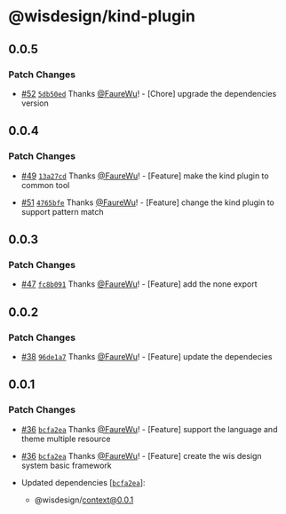 # @wisdesign/kind-plugin

## 0.0.5

### Patch Changes

- [#52](https://github.com/wisdesignsystem/wis-cli/pull/52) [`5db50ed`](https://github.com/wisdesignsystem/wis-cli/commit/5db50ed44e214ac09d719bb819f73922f06eaad2) Thanks [@FaureWu](https://github.com/FaureWu)! - [Chore] upgrade the dependencies version

## 0.0.4

### Patch Changes

- [#49](https://github.com/wisdesignsystem/wis-cli/pull/49) [`13a27cd`](https://github.com/wisdesignsystem/wis-cli/commit/13a27cd97878811ef5cad3bdc95dce9b2affc449) Thanks [@FaureWu](https://github.com/FaureWu)! - [Feature] make the kind plugin to common tool

- [#51](https://github.com/wisdesignsystem/wis-cli/pull/51) [`4765bfe`](https://github.com/wisdesignsystem/wis-cli/commit/4765bfefe9a63aa62435edab78e3bc7f58959bf0) Thanks [@FaureWu](https://github.com/FaureWu)! - [Feature] change the kind plugin to support pattern match

## 0.0.3

### Patch Changes

- [#47](https://github.com/wisdesignsystem/wis-cli/pull/47) [`fc8b091`](https://github.com/wisdesignsystem/wis-cli/commit/fc8b09123821b1fd3bd4ca932798767bd66d2a56) Thanks [@FaureWu](https://github.com/FaureWu)! - [Feature] add the none export

## 0.0.2

### Patch Changes

- [#38](https://github.com/wisdesignsystem/wis-cli/pull/38) [`96de1a7`](https://github.com/wisdesignsystem/wis-cli/commit/96de1a74bb0d4b6ba2d7cf12caae80d568d2cf78) Thanks [@FaureWu](https://github.com/FaureWu)! - [Feature] update the dependecies

## 0.0.1

### Patch Changes

- [#36](https://github.com/wisdesignsystem/wis-cli/pull/36) [`bcfa2ea`](https://github.com/wisdesignsystem/wis-cli/commit/bcfa2eaa7e79618c664f11379df4819c0afcc1cc) Thanks [@FaureWu](https://github.com/FaureWu)! - [Feature] support the language and theme multiple resource

- [#36](https://github.com/wisdesignsystem/wis-cli/pull/36) [`bcfa2ea`](https://github.com/wisdesignsystem/wis-cli/commit/bcfa2eaa7e79618c664f11379df4819c0afcc1cc) Thanks [@FaureWu](https://github.com/FaureWu)! - [Feature] create the wis design system basic framework

- Updated dependencies [[`bcfa2ea`](https://github.com/wisdesignsystem/wis-cli/commit/bcfa2eaa7e79618c664f11379df4819c0afcc1cc)]:
  - @wisdesign/context@0.0.1
